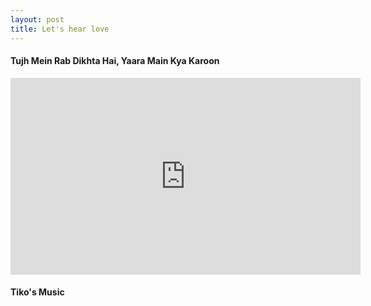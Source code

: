 ```yaml
---
layout: post
title: Let's hear love
---
```


<h4>Tujh Mein Rab Dikhta Hai, Yaara Main Kya Karoon</h4>

<iframe width="560" height="315" src="https://www.youtube.com/embed/bsOBGWj8_SQ?si=HsznCHaIihpXllSg&rel=0" title="YouTube video player" frameborder="0" allow="accelerometer; autoplay; clipboard-write; encrypted-media; gyroscope; picture-in-picture; web-share" referrerpolicy="strict-origin-when-cross-origin" allowfullscreen></iframe>

<h4>Tiko's Music</h4>
